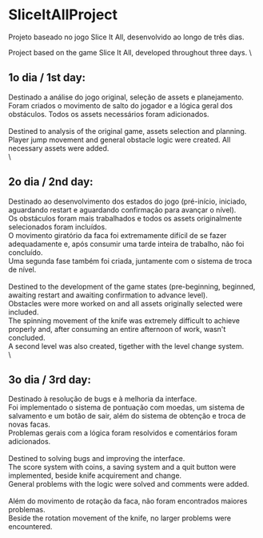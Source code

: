 # SliceItAllProject

Projeto baseado no jogo Slice It All, desenvolvido ao longo de três dias.


Project based on the game Slice It All, developed throughout three days.
\
## 1o dia / 1st day: 

Destinado a análise do jogo original, seleção de assets e planejamento.</br>
Foram criados o movimento de salto do jogador e a lógica geral dos obstáculos. Todos os assets necessários foram adicionados.</br>
\
Destined to analysis of the original game, assets selection and planning.</br>
Player jump movement and general obstacle logic were created. All necessary assets were added.</br>
\
## 2o dia / 2nd day:

Destinado ao desenvolvimento dos estados do jogo (pré-início, iniciado, aguardando restart e aguardando confirmação para avançar o nível).</br>
Os obstáculos foram mais trabalhados e todos os assets originalmente selecionados foram incluídos.</br>
O movimento giratório da faca foi extremamente difícil de se fazer adequadamente e, após consumir uma tarde inteira de trabalho, não foi concluído.</br>
Uma segunda fase também foi criada, juntamente com o sistema de troca de nível.</br>
\
Destined to the development of the game states (pre-beginning, beginned, awaiting restart and awaiting confirmation to advance level).</br>
Obstacles were more worked on and all assets originally selected were included.</br>
The spinning movement of the knife was extremely difficult to achieve properly and, after consuming an entire afternoon of work, wasn't concluded.</br>
A second level was also created, tigether with the level change system.</br>
\
## 3o dia / 3rd day:

Destinado à resolução de bugs e à melhoria da interface.</br>
Foi implementado o sistema de pontuação com moedas, um sistema de salvamento e um botão de sair, além do sistema de obtenção e troca de novas facas.</br>
Problemas gerais com a lógica foram resolvidos e comentários foram adicionados.</br>
\
Destined to solving bugs and improving the interface.</br>
The score system with coins, a saving system and a quit button were implemented, beside knife acquirement and change.</br>
General problems with the logic were solved and comments were added.</br>
\
Além do movimento de rotação da faca, não foram encontrados maiores problemas.
\
Beside the rotation movement of the knife, no larger problems were encountered.
